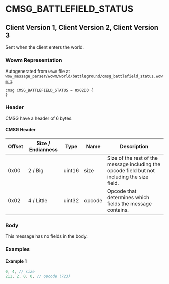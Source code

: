 # CMSG_BATTLEFIELD_STATUS

## Client Version 1, Client Version 2, Client Version 3

Sent when the client enters the world.

### Wowm Representation

Autogenerated from `wowm` file at [`wow_message_parser/wowm/world/battleground/cmsg_battlefield_status.wowm:1`](https://github.com/gtker/wow_messages/tree/main/wow_message_parser/wowm/world/battleground/cmsg_battlefield_status.wowm#L1).
```rust,ignore
cmsg CMSG_BATTLEFIELD_STATUS = 0x02D3 {
}
```
### Header

CMSG have a header of 6 bytes.

#### CMSG Header

| Offset | Size / Endianness | Type   | Name   | Description |
| ------ | ----------------- | ------ | ------ | ----------- |
| 0x00   | 2 / Big           | uint16 | size   | Size of the rest of the message including the opcode field but not including the size field.|
| 0x02   | 4 / Little        | uint32 | opcode | Opcode that determines which fields the message contains.|

### Body

This message has no fields in the body.

### Examples

#### Example 1

```c
0, 4, // size
211, 2, 0, 0, // opcode (723)
```

